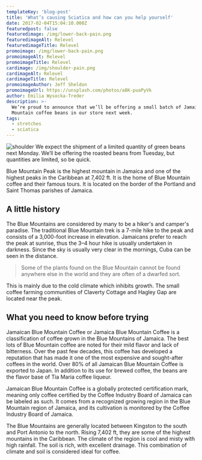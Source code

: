 ```yaml
---
templateKey: 'blog-post'
title: 'What’s causing Sciatica and how can you help yourself'
date: 2017-02-04T15:04:10.000Z
featuredpost: false
featuredimage: /img/lower-back-pain.png
featuredimageAlt: Relevel
featuredimageTitle: Relevel
promoimage: /img/lower-back-pain.png
promoimageAlt: Relevel
promoimageTitle: Relevel
cardimage: /img/shoulder-pain.png
cardimageAlt: Relevel
cardimageTitle: Relevel
promoimageAuthor: Jeff Sheldon
promoimageUrl: https://unsplash.com/photos/a8K-puaPyVk
author: Emilia Wysocka-Treder
description: >-
  We’re proud to announce that we’ll be offering a small batch of Jamaica Blue
  Mountain coffee beans in our store next week.
tags:
  - stretches
  - sciatica
---
```

![shoulder](/img/shoulder_pain.png)
We expect the shipment of a limited quantity of green beans next Monday. We’ll be offering the roasted beans from Tuesday, but quantities are limited, so be quick.

Blue Mountain Peak is the highest mountain in Jamaica and one of the highest peaks in the Caribbean at 7,402 ft. It is the home of Blue Mountain coffee and their famous tours. It is located on the border of the Portland and Saint Thomas parishes of Jamaica.

## A little history

The Blue Mountains are considered by many to be a hiker's and camper's paradise. The traditional Blue Mountain trek is a 7-mile hike to the peak and consists of a 3,000-foot increase in elevation. Jamaicans prefer to reach the peak at sunrise, thus the 3–4 hour hike is usually undertaken in darkness. Since the sky is usually very clear in the mornings, Cuba can be seen in the distance.

>Some of the plants found on the Blue Mountain cannot be found anywhere else in the world and they are often of a dwarfed sort.

This is mainly due to the cold climate which inhibits growth. The small coffee farming communities of Claverty Cottage and Hagley Gap are located near the peak.

## What you need to know before trying

Jamaican Blue Mountain Coffee or Jamaica Blue Mountain Coffee is a classification of coffee grown in the Blue Mountains of Jamaica. The best lots of Blue Mountain coffee are noted for their mild flavor and lack of bitterness. Over the past few decades, this coffee has developed a reputation that has made it one of the most expensive and sought-after coffees in the world. Over 80% of all Jamaican Blue Mountain Coffee is exported to Japan. In addition to its use for brewed coffee, the beans are the flavor base of Tia Maria coffee liqueur.

Jamaican Blue Mountain Coffee is a globally protected certification mark, meaning only coffee certified by the Coffee Industry Board of Jamaica can be labeled as such. It comes from a recognized growing region in the Blue Mountain region of Jamaica, and its cultivation is monitored by the Coffee Industry Board of Jamaica.

The Blue Mountains are generally located between Kingston to the south and Port Antonio to the north. Rising 7,402 ft, they are some of the highest mountains in the Caribbean. The climate of the region is cool and misty with high rainfall. The soil is rich, with excellent drainage. This combination of climate and soil is considered ideal for coffee.
